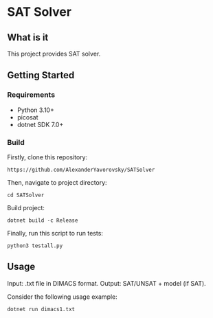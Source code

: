# SAT Solver
## What is it
This project provides SAT solver.

## Getting Started
### Requirements
* Python 3.10+
* picosat
* dotnet SDK 7.0+

### Build
Firstly, clone this repository:
```
https://github.com/AlexanderYavorovsky/SATSolver
```
Then, navigate to project directory:
```
cd SATSolver
```
Build project:
```
dotnet build -c Release
```
Finally, run this script to run tests:
``` 
python3 testall.py
```

## Usage
Input: .txt file in DIMACS format.
Output: SAT/UNSAT + model (if SAT).

Consider the following usage example:
```
dotnet run dimacs1.txt
```